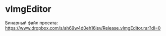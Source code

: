 # vImgEditor 

Бинарный файл проекта:
https://www.dropbox.com/s/ah69w4d0eh16isv/Release_vImgEditor.rar?dl=0
